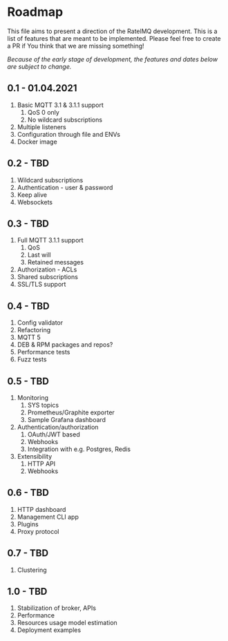 # Roadmap

This file aims to present a direction of the RatelMQ development.
This is a list of features that are meant to be implemented.
Please feel free to create a PR if You think that we are missing something!

*Because of the early stage of development, the features and dates below are subject to change.*

## 0.1 - 01.04.2021

1. Basic MQTT 3.1 & 3.1.1 support
   1. QoS 0 only
   2. No wildcard subscriptions
2. Multiple listeners
3. Configuration through file and ENVs
4. Docker image

## 0.2 - TBD

1. Wildcard subscriptions
2. Authentication - user & password
3. Keep alive
4. Websockets

## 0.3 - TBD

1. Full MQTT 3.1.1 support 
   1. QoS
   2. Last will
   3. Retained messages
2. Authorization - ACLs
3. Shared subscriptions
4. SSL/TLS support

## 0.4 - TBD

1. Config validator
2. Refactoring
3. MQTT 5
4. DEB & RPM packages and repos?
5. Performance tests
6. Fuzz tests

## 0.5 - TBD

1. Monitoring
    1. SYS topics
    2. Prometheus/Graphite exporter
    3. Sample Grafana dashboard
2. Authentication/authorization
    1. OAuth/JWT based
    2. Webhooks
    3. Integration with e.g. Postgres, Redis
4. Extensibility
    1. HTTP API
    2. Webhooks

## 0.6 - TBD

1. HTTP dashboard
2. Management CLI app
3. Plugins
4. Proxy protocol

## 0.7 - TBD

1. Clustering

## 1.0 - TBD

1. Stabilization of broker, APIs
2. Performance
3. Resources usage model estimation
3. Deployment examples
